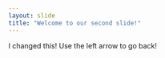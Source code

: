 ```yaml
---
layout: slide
title: "Welcome to our second slide!"
---
```

I changed this!
Use the left arrow to go back!
